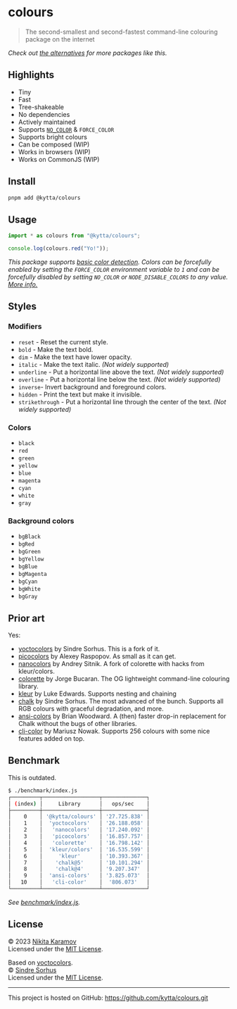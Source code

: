 # colours

> The second-smallest and second-fastest command-line colouring package on the internet

_Check out [the alternatives](#prior-art) for more packages like this._

## Highlights

- Tiny
- Fast
- Tree-shakeable
- No dependencies
- Actively maintained
- Supports [`NO_COLOR`][no-color] & `FORCE_COLOR`
- Supports bright colours
- Can be composed (WIP)
- Works in browsers (WIP)
- Works on CommonJS (WIP)

## Install

```sh
pnpm add @kytta/colours
```

## Usage

```js
import * as colours from "@kytta/colours";

console.log(colours.red("Yo!"));
```

_This package supports [basic color detection](https://nodejs.org/api/tty.html#writestreamhascolorscount-env). Colors can be forcefully enabled by setting the `FORCE_COLOR` environment variable to `1` and can be forcefully disabled by setting `NO_COLOR` or `NODE_DISABLE_COLORS` to any value. [More info.](https://nodejs.org/api/tty.html#writestreamgetcolordepthenv)_

## Styles

### Modifiers

- `reset` - Reset the current style.
- `bold` - Make the text bold.
- `dim` - Make the text have lower opacity.
- `italic` - Make the text italic. _(Not widely supported)_
- `underline` - Put a horizontal line above the text. _(Not widely supported)_
- `overline` - Put a horizontal line below the text. _(Not widely supported)_
- `inverse`- Invert background and foreground colors.
- `hidden` - Print the text but make it invisible.
- `strikethrough` - Put a horizontal line through the center of the text. _(Not widely supported)_

### Colors

- `black`
- `red`
- `green`
- `yellow`
- `blue`
- `magenta`
- `cyan`
- `white`
- `gray`

### Background colors

- `bgBlack`
- `bgRed`
- `bgGreen`
- `bgYellow`
- `bgBlue`
- `bgMagenta`
- `bgCyan`
- `bgWhite`
- `bgGray`

## Prior art

Yes:

- [yoctocolors] by Sindre Sorhus. This is a fork of it.
- [picocolors] by Alexey Raspopov. As small as it can get.
- [nanocolors] by Andrey Sitnik. A fork of colorette with hacks from kleur/colors.
- [colorette] by Jorge Bucaran. The OG lightweight command-line colouring library.
- [kleur] by Luke Edwards. Supports nesting and chaining
- [chalk] by Sindre Sorhus. The most advanced of the bunch. Supports all RGB colours with graceful degradation, and more.
- [ansi-colors] by Brian Woodward. A (then) faster drop-in replacement for Chalk without the bugs of other libraries.
- [cli-color] by Mariusz Nowak. Supports 256 colours with some nice features added on top.

## Benchmark

This is outdated.

```sh
$ ./benchmark/index.js
┌─────────┬──────────────────┬──────────────┐
│ (index) │     Library      │   ops/sec    │
├─────────┼──────────────────┼──────────────┤
│    0    │ '@kytta/colours' │ '27.725.838' │
│    1    │  'yoctocolors'   │ '26.188.058' │
│    2    │   'nanocolors'   │ '17.240.092' │
│    3    │   'picocolors'   │ '16.857.757' │
│    4    │   'colorette'    │ '16.798.142' │
│    5    │  'kleur/colors'  │ '16.535.599' │
│    6    │     'kleur'      │ '10.393.367' │
│    7    │    'chalk@5'     │ '10.101.294' │
│    8    │    'chalk@4'     │ '9.207.347'  │
│    9    │  'ansi-colors'   │ '3.825.073'  │
│   10    │   'cli-color'    │  '806.073'   │
└─────────┴──────────────────┴──────────────┘
```

_See [benchmark/index.js](benchmark/index.js)._

## License

© 2023 [Nikita Karamov]\
Licensed under the [MIT License].

Based on [yoctocolors].\
© [Sindre Sorhus]\
Licensed under the [MIT License].

---

This project is hosted on GitHub: <https://github.com/kytta/colours.git>

[no-color]: https://no-color.org/
[ansi-colors]: https://github.com/doowb/ansi-colors
[chalk]: https://github.com/chalk/chalk
[cli-color]: https://github.com/medikoo/cli-color
[colorette]: https://github.com/jorgebucaran/colorette
[kleur]: https://github.com/lukeed/kleur
[nanocolors]: https://github.com/ai/nanocolors
[picocolors]: https://github.com/alexeyraspopov/picocolors
[yoctocolors]: https://github.com/sindresorhus/yoctocolors
[mit license]: https://spdx.org/licenses/MIT.html
[nikita karamov]: https://www.kytta.dev/
[sindre sorhus]: https://sindresorhus.com
